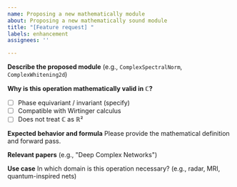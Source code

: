 ```yaml
---
name: Proposing a new mathematically module
about: Proposing a new mathematically sound module
title: "[Feature request] "
labels: enhancement
assignees: ''

---
```


**Describe the proposed module**
(e.g., `ComplexSpectralNorm`, `ComplexWhitening2d`)

**Why is this operation mathematically valid in ℂ?**  
- [ ] Phase equivariant / invariant (specify)
- [ ] Compatible with Wirtinger calculus
- [ ] Does not treat ℂ as ℝ²

**Expected behavior and formula**
Please provide the mathematical definition and forward pass.

**Relevant papers**
(e.g., "Deep Complex Networks")

**Use case**
In which domain is this operation necessary? (e.g., radar, MRI, quantum-inspired nets)
